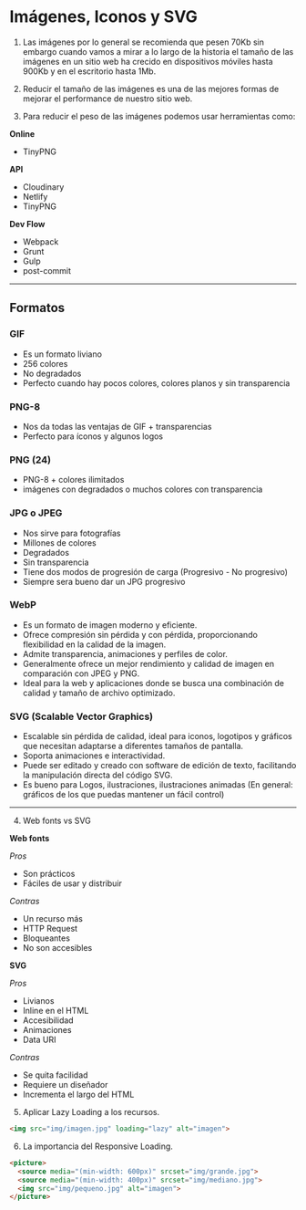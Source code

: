 # Imágenes, Iconos y SVG

1. Las imágenes por lo general se recomienda que pesen 70Kb sin embargo cuando vamos a mirar a lo largo de la historia el tamaño de las imágenes en un sitio web ha crecido en dispositivos móviles hasta 900Kb y en el escritorio hasta 1Mb.

2. Reducir el tamaño de las imágenes es una de las mejores formas de mejorar el performance de nuestro sitio web.

3. Para reducir el peso de las imágenes podemos usar herramientas como:

**Online**

* TinyPNG

**API**

* Cloudinary
* Netlify
* TinyPNG

**Dev Flow**

* Webpack
* Grunt
* Gulp
* post-commit
---
## Formatos

### GIF
* Es un formato liviano
* 256 colores
* No degradados
* Perfecto cuando hay pocos colores, colores planos y sin transparencia

### PNG-8
* Nos da todas las ventajas de GIF + transparencias
* Perfecto para íconos y algunos logos

### PNG (24)
* PNG-8 + colores ilimitados
* imágenes con degradados o muchos colores con transparencia

### JPG o JPEG
* Nos sirve para fotografías
* Millones de colores
* Degradados
* Sin transparencia
* Tiene dos modos de progresión de carga (Progresivo - No progresivo)
* Siempre sera bueno dar un JPG progresivo

### WebP
* Es un formato de imagen moderno y eficiente.
* Ofrece compresión sin pérdida y con pérdida, proporcionando flexibilidad en la calidad de la imagen.
* Admite transparencia, animaciones y perfiles de color.
* Generalmente ofrece un mejor rendimiento y calidad de imagen en comparación con JPEG y PNG.
* Ideal para la web y aplicaciones donde se busca una combinación de calidad y tamaño de archivo optimizado.

### SVG (Scalable Vector Graphics)
* Escalable sin pérdida de calidad, ideal para iconos, logotipos y gráficos que necesitan adaptarse a diferentes tamaños de pantalla.
* Soporta animaciones e interactividad.
* Puede ser editado y creado con software de edición de texto, facilitando la manipulación directa del código SVG.
* Es bueno para Logos, ilustraciones, ilustraciones animadas (En general: gráficos de los que puedas mantener un fácil control)
---

4. Web fonts vs SVG

**Web fonts**

_Pros_
* Son prácticos
* Fáciles de usar y distribuir

_Contras_
* Un recurso más
* HTTP Request
* Bloqueantes
* No son accesibles

**SVG**

_Pros_
* Livianos
* Inline en el HTML
* Accesibilidad
* Animaciones
* Data URI

_Contras_
* Se quita facilidad
* Requiere un diseñador
* Incrementa el largo del HTML

5. Aplicar Lazy Loading a los recursos.

```html	
<img src="img/imagen.jpg" loading="lazy" alt="imagen">
```

6. La importancia del Responsive Loading.

```html
<picture>
  <source media="(min-width: 600px)" srcset="img/grande.jpg">
  <source media="(min-width: 400px)" srcset="img/mediano.jpg">
  <img src="img/pequeno.jpg" alt="imagen">
</picture>
```